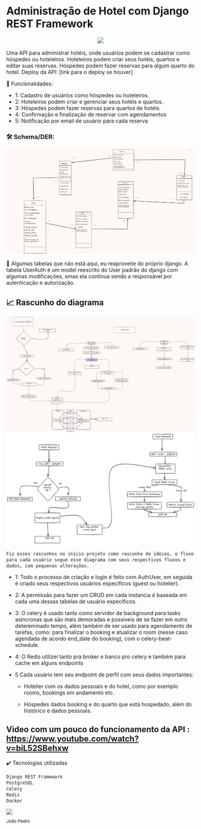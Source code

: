  # Administração de Hotel com Django REST Framework
<p align="center">
<img src="http://img.shields.io/static/v1?label=STATUS&message=Em%20Desenvolvimento&color=YELLOW&style=for-the-badge">
</p>

Uma API para administrar hotéis, onde usuários podem se cadastrar como hóspedes ou hoteleiros. Hoteleiros podem criar seus hotéis, quartos e editar suas reservas. Hóspedes podem fazer reservas para algum quarto do hotel.
Deploy da API: [link para o deploy se houver]

🔨 Funcionalidades:
- 1: Cadastro de usuários como hóspedes ou hoteleiros.
- 2: Hoteleiros podem criar e gerenciar seus hotéis e quartos.
- 3: Hóspedes podem fazer reservas para quartos de hotéis.
- 4: Confirmação e finalização de reservar com agendamentos
- 5: Notificação por email de usuário para cada reserva 



### 🛠️ Schema/DER:
![DER](/api/utils/deploy/DER-ENTIDADES.png)

💬 
    Algumas tabelas que não está aqui, eu reaproveite do próprio django. A tabela UserAuth é um model reescrito do User padrão do django com algumas modificações, emas ela continua sendo a responsável por autenticação e autorização. 


## 📈 Rascunho do diagrama 
![DIAGRAMA](/api/utils/deploy/schema.png)
![DIAGRAMA](/api/utils/deploy/cachec.png)

    Fiz esses rascunhos no início projeto como rascunho de ideias, o fluxo para cada usuário segue esse diagrama com seus respectivos fluxos e dados, com pequenas alterações.

    



    

- 1: Todo o processo de criação e login é feito com AuthUser, em seguida é criado seus respectivos usuários específicos (guest ou hotelier).

- 2: A permissão para fazer um CRUD em cada instancia é baseada em cada uma dessas  tabelas de usuário específicos.

- 3: O celery é usado tanto como servidor de background para tasks asincronas  que são mais demoradas e possíveis de se fazer em outro detereminado tempo, além também de ser usado para agendamento de tarefas, como: para finalizar o booking e atualizar o room (nesse caso agendada de acordo end_date do booking), com o celery-beat-schedule.

- 4: O Redis utilizei tanto pra broker e banco pro celery e também para cache em alguns endpoints  

- 5 Cada usuário tem seu endpoint de perfil com seus dados importantes: 
    - Hotelier com os dados pessoais e do hotel, como por exemplo rooms, bookings em andamento etc.

    - Hóspedes dados booking e do quarto que está hospedado, além do histórico e dados pessoais.



## Video com um pouco do funcionamento da API : https://www.youtube.com/watch?v=biL52SBehxw


    

✔️ Tecnologias utilizadas

    Django REST Framework
    PostgreSQL
    Celery
    Redis
    Docker
    

<img loading="lazy" src="https://avatars.githubusercontent.com/u/88624922?v=4" width=115><br><sub>João Pedro</sub>

[https://www.youtube.com/watch?v=biL52SBehxw]: https://www.youtube.com/watch?v=biL52SBehxw